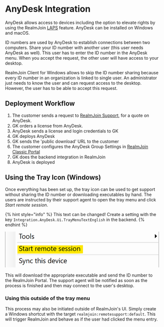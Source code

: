 # AnyDesk Integration

AnyDesk allows access to devices including the option to elevate rights by using the RealmJoin [LAPS](../local-admin-password-solution-laps/) feature. AnyDesk can be installed on Windows and macOS.

ID numbers are used by AnyDesk to establish connections between two computers. Share your ID number with another user (this user needs AnyDesk as well). This user has to enter the ID number in the AnyDesk menu. When you accept the request, the other user will have access to your desktop.

RealmJoin Client for Windows allows to skip the ID number sharing because every ID number in an organization is linked to single user. An administrator just needs to know the user and can request access to the desktop. However, the user has to be able to accept this request.

## Deployment Workflow

1. The customer sends a request to [RealmJoin Support](mailto:support@realmjoin.com), for a quote on AnyDesk.
2. GK orders a license from AnyDesk.
3. AnyDesk sends a license and login credentials to GK
4. GK deploys AnyDesk
5. GK sends the 'public download' URL to the customer
6. The customer configures the AnyDesk Group Settings in [RealmJoin Classic Portal](https://realmjoin-web.azurewebsites.net)
7. GK does the backend integration in RealmJoin
8. AnyDesk is deployed

## Using the Tray Icon (Windows)

Once everything has been set up, the tray icon can be used to get support without sharing the ID number or downloading executables by hand. The users are instructed by their support agent to open the tray menu and click _Start remote session_.

{% hint style="info" %}
This text can be changed! Create a setting with the key `Integration.AnyDesk.Ui.TrayMenuTextEnglish` in the backend.
{% endhint %}

![](anydesk-tray-client-windows.png)

This will download the appropriate executable and send the ID number to the RealmJoin Portal. The support agent will be notified as soon as the process is finished and then may connect to the user's desktop.

### Using this outside of the tray menu

This process may also be initiated outside of RealmJoin's UI. Simply create a Windows shortcut with the target `realmjoin:remotesupport:default`. This will trigger RealmJoin and behave as if the user had clicked the menu entry.
